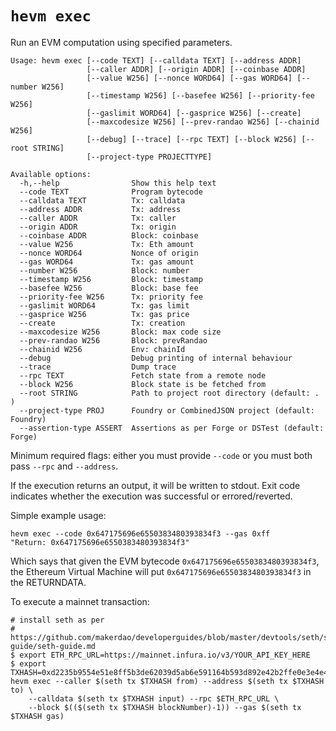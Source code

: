 # `hevm exec`

Run an EVM computation using specified parameters.

```
Usage: hevm exec [--code TEXT] [--calldata TEXT] [--address ADDR]
                 [--caller ADDR] [--origin ADDR] [--coinbase ADDR]
                 [--value W256] [--nonce WORD64] [--gas WORD64] [--number W256]
                 [--timestamp W256] [--basefee W256] [--priority-fee W256]
                 [--gaslimit WORD64] [--gasprice W256] [--create]
                 [--maxcodesize W256] [--prev-randao W256] [--chainid W256]
                 [--debug] [--trace] [--rpc TEXT] [--block W256] [--root STRING]
                 [--project-type PROJECTTYPE]

Available options:
  -h,--help                Show this help text
  --code TEXT              Program bytecode
  --calldata TEXT          Tx: calldata
  --address ADDR           Tx: address
  --caller ADDR            Tx: caller
  --origin ADDR            Tx: origin
  --coinbase ADDR          Block: coinbase
  --value W256             Tx: Eth amount
  --nonce WORD64           Nonce of origin
  --gas WORD64             Tx: gas amount
  --number W256            Block: number
  --timestamp W256         Block: timestamp
  --basefee W256           Block: base fee
  --priority-fee W256      Tx: priority fee
  --gaslimit WORD64        Tx: gas limit
  --gasprice W256          Tx: gas price
  --create                 Tx: creation
  --maxcodesize W256       Block: max code size
  --prev-randao W256       Block: prevRandao
  --chainid W256           Env: chainId
  --debug                  Debug printing of internal behaviour
  --trace                  Dump trace
  --rpc TEXT               Fetch state from a remote node
  --block W256             Block state is be fetched from
  --root STRING            Path to project root directory (default: . )
  --project-type PROJ      Foundry or CombinedJSON project (default: Foundry)
  --assertion-type ASSERT  Assertions as per Forge or DSTest (default: Forge)
```

Minimum required flags: either you must provide `--code` or you must both pass
`--rpc` and `--address`.

If the execution returns an output, it will be written
to stdout. Exit code indicates whether the execution was successful or
errored/reverted.

Simple example usage:

```
hevm exec --code 0x647175696e6550383480393834f3 --gas 0xff
"Return: 0x647175696e6550383480393834f3"
```

Which says that given the EVM bytecode `0x647175696e6550383480393834f3`, the Ethereum
Virtual Machine will put `0x647175696e6550383480393834f3` in the RETURNDATA.

To execute a mainnet transaction:

```
# install seth as per
# https://github.com/makerdao/developerguides/blob/master/devtools/seth/seth-guide/seth-guide.md
$ export ETH_RPC_URL=https://mainnet.infura.io/v3/YOUR_API_KEY_HERE
$ export TXHASH=0xd2235b9554e51e8ff5b3de62039d5ab6e591164b593d892e42b2ffe0e3e4e426
hevm exec --caller $(seth tx $TXHASH from) --address $(seth tx $TXHASH to) \
    --calldata $(seth tx $TXHASH input) --rpc $ETH_RPC_URL \
    --block $(($(seth tx $TXHASH blockNumber)-1)) --gas $(seth tx $TXHASH gas)
```
